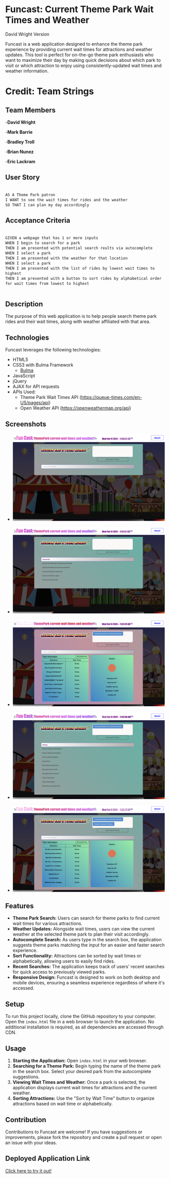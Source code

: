 # Funcast: Current Theme Park Wait Times and Weather
David Wright Version

Funcast is a web application designed to enhance the theme park experience by providing current wait times for attractions and weather updates. This tool is perfect for on-the-go theme park enthusiasts who want to maximize their day by making quick decisions about which park to visit or which attraction to enjoy using consistently-updated wait times and weather information.

# Credit: Team Strings

## Team Members
-**David Wright**

-**Mark Barrie**

-**Bradley Troll**

-**Brian Nunez**

-**Eric Lackram**

## User Story

```

AS A Theme Park patron
I WANT to see the wait times for rides and the weather
SO THAT I can plan my day accordingly
```

## Acceptance Criteria

```

GIVEN a webpage that has 1 or more inputs
WHEN I begin to search for a park
THEN I am presented with potential search reults via autocomplete
WHEN I select a park
THEN I am presented with the weather for that location
WHEN I select a park 
THEN I am presented with the list of rides by lowest wait times to highest
THEN I am presented with a button to sort rides by alphabetical order for wait times from lowest to highest


```

## Description
The purpose of this web application is to help people search theme park rides and their wait times, along with weather affiliated with that area.

## Technologies

Funcast leverages the following technologies:

- HTML5
- CSS3 with Bulma Framework
    - [Bulma](https://bulma.io/)
- JavaScript
- jQuery
- AJAX for API requests
- APIs Used:
  - Theme Park Wait Times API (https://queue-times.com/en-US/pages/api)
  - Open Weather API (https://openweathermap.org/api)


## Screenshots

- ![Screenshot 1](./assets/readme_screenshots/Screenshot_1.png)

- ![Screenshot 2](./assets/readme_screenshots/Screenshot_2.png)

- ![Screenshot 3](./assets/readme_screenshots/Screenshot_3.png)

- ![Screenshot 4](./assets/readme_screenshots/Screenshot_4.png)

- ![Screenshot 5](./assets/readme_screenshots/Screenshot_5.png)



## Features

- **Theme Park Search:** Users can search for theme parks to find current wait times for various attractions.
- **Weather Updates:** Alongside wait times, users can view the current weather at the selected theme park to plan their visit accordingly.
- **Autocomplete Search:** As users type in the search box, the application suggests theme parks matching the input for an easier and faster search experience.
- **Sort Functionality:** Attractions can be sorted by wait times or alphabetically, allowing users to easily find rides.
- **Recent Searches:** The application keeps track of users' recent searches for quick access to previously viewed parks.
- **Responsive Design:** Funcast is designed to work on both desktop and mobile devices, ensuring a seamless experience regardless of where it's accessed.

## Setup

To run this project locally, clone the GitHub repository to your computer. Open the `index.html` file in a web browser to launch the application. No additional installation is required, as all dependencies are accessed through CDN.

## Usage

1. **Starting the Application:** Open `index.html` in your web browser.
2. **Searching for a Theme Park:** Begin typing the name of the theme park in the search box. Select your desired park from the autocomplete suggestions.
3. **Viewing Wait Times and Weather:** Once a park is selected, the application displays current wait times for attractions and the current weather.
4. **Sorting Attractions:** Use the "Sort by Wait Time" button to organize attractions based on wait time or alphabetically.

## Contribution

Contributions to Funcast are welcome! If you have suggestions or improvements, please fork the repository and create a pull request or open an issue with your ideas.

## Deployed Application Link

[Click here to try it out!](https://mroahu.github.io/David-Wright-Theme-Parks-Waiting-Times-and-Weather-NEW/)
